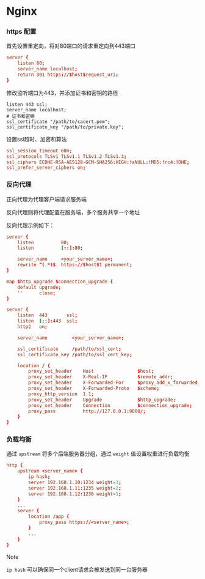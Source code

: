 # Nginx

[^tag ]: nginx



### https 配置

首先设置重定向，将对80端口的请求重定向到443端口
```toml
server {
    listen 80;
    server_name localhost;
    return 301 https://$host$request_uri;
}
```
修改监听端口为443，并添加证书和密钥的路径
```shell
listen 443 ssl;
server_name localhost;
# 证书和密钥
ssl_certificate "/path/to/cacert.pem";
ssl_certificate_key "/path/to/private.key";
```
设置ssl超时、加密和算法
```toml
ssl_session_timeout 60m;
ssl_protocols TLSv1 TLSv1.1 TLSv1.2 TLSv1.3;
ssl_ciphers ECDHE-RSA-AES128-GCM-SHA256:HIGH:!aNULL:!MD5:!rc4:!DHE;
ssl_prefer_server_ciphers on;
```

### 反向代理

正向代理为代理客户端请求服务端

反向代理则将代理配置在服务端，多个服务共享一个地址

反向代理示例如下：
```toml
server {
    listen          80;
    listen          [::]:80;

    server_name     <your_server_name>;
    rewrite ^(.*)$  https://$host$1 permanent;
}

map $http_upgrade $connection_upgrade {
    default upgrade;
    ''      close;
}

server {
    listen  443       ssl;
    listen  [::]:443  ssl;
    http2   on;

    server_name         <your_server_name>;

    ssl_certificate     /path/to/ssl_cert;
    ssl_certificate_key /path/to/ssl_cert_key;

    location / {
        proxy_set_header    Host                $host;
        proxy_set_header    X-Real-IP           $remote_addr;
        proxy_set_header    X-Forwarded-For     $proxy_add_x_forwarded_for;
        proxy_set_header    X-Forwarded-Proto   $scheme;
        proxy_http_version  1.1;
        proxy_set_header    Upgrade             $http_upgrade;
        proxy_set_header    Connection          $connection_upgrade;
        proxy_pass          http://127.0.0.1:9000/;
    }
}
```

### 负载均衡

通过 `upstream` 将多个后端服务器分组，通过 `weight` 值设置权重进行负载均衡

```toml
http {
    upstream <server_name> {
        ip hash;
        server 192.168.1.10:1234 weight=3;
        server 192.168.1.11:1235 weight=2;
        server 192.168.1.12:1236 weight=1;
    }
    ...
    server {
        location /app {
            proxy_pass https://<server_name>;
        }
        ...
    }
}
```
> [!note]
> `ip hash` 可以确保同一个client请求会被发送到同一台服务器